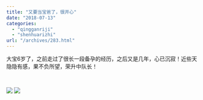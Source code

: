 ```yaml
---
title: "又要当宝爸了，很开心"
date: "2018-07-13"
categories: 
  - "qingganriji"
  - "shenhuarizhi"
url: "/archives/283.html"
---
```


大宝6岁了，之前走过了很长一段备孕的经历，之后又是几年，心已沉寂！近些天隐隐有感，果不负所望，荣升中队长！

 

![](http://img.zhoujie218.top/wp-content/uploads/2018/07/img_5022.jpg) ![](http://img.zhoujie218.top/wp-content/uploads/2018/07/img_5029.jpg)
